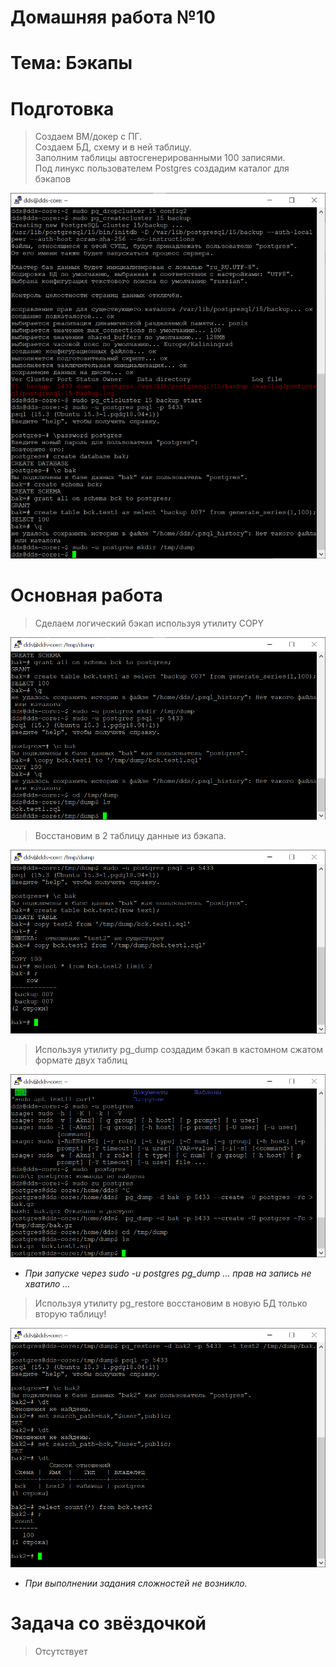 # Домашняя работа №10
# Тема: Бэкапы

# Подготовка
>  Создаем ВМ/докер c ПГ.<br>
>  Создаем БД, схему и в ней таблицу.<br>
>  Заполним таблицы автосгенерированными 100 записями.<br>
>  Под линукс пользователем Postgres создадим каталог для бэкапов<br>

![имг 00](IMG/0.png "Подготовка")

# Основная работа
> Сделаем логический бэкап используя утилиту COPY<br>

![имг 00](IMG/1.png "Подготовка")

> Восстановим в 2 таблицу данные из бэкапа.<br>

![имг 00](IMG/2.png "Подготовка")

> Используя утилиту pg_dump создадим бэкап в кастомном сжатом формате двух таблиц<br>

![имг 00](IMG/3.png "Подготовка")

* *При запуске через sudo -u postgres pg_dump ... прав на запись не хватило ...*

> Используя утилиту pg_restore восстановим в новую БД только вторую таблицу!<br>

![имг 00](IMG/4.png "Подготовка")

* *При выполнении задания сложностей не возникло.*

# Задача со звёздочкой
> Отсутствует
